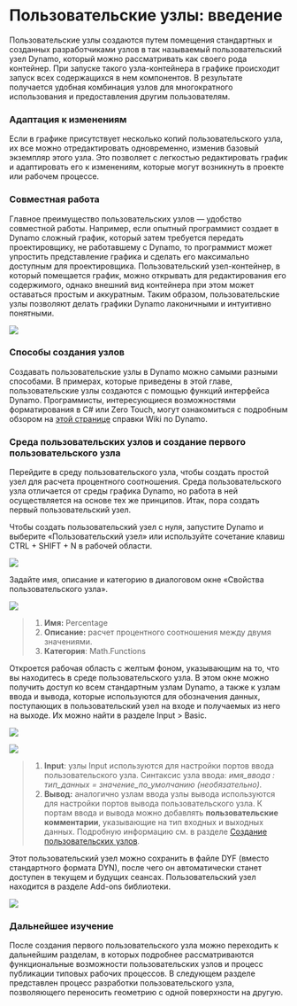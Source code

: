# Пользовательские узлы: введение

Пользовательские узлы создаются путем помещения стандартных и созданных разработчиками узлов в так называемый пользовательский узел Dynamo, который можно рассматривать как своего рода контейнер. При запуске такого узла-контейнера в графике происходит запуск всех содержащихся в нем компонентов. В результате получается удобная комбинация узлов для многократного использования и предоставления другим пользователям.

### Адаптация к изменениям

Если в графике присутствует несколько копий пользовательского узла, их все можно отредактировать одновременно, изменив базовый экземпляр этого узла. Это позволяет с легкостью редактировать график и адаптировать его к изменениям, которые могут возникнуть в проекте или рабочем процессе.

### Совместная работа

Главное преимущество пользовательских узлов — удобство совместной работы. Например, если опытный программист создает в Dynamo сложный график, который затем требуется передать проектировщику, не работавшему с Dynamo, то программист может упростить представление графика и сделать его максимально доступным для проектировщика. Пользовательский узел-контейнер, в который помещается график, можно открывать для редактирования его содержимого, однако внешний вид контейнера при этом может оставаться простым и аккуратным. Таким образом, пользовательские узлы позволяют делать графики Dynamo лаконичными и интуитивно понятными.

![](<../images/6-1/1/custom node intro - work sharing 01.jpg>)

### Способы создания узлов

Создавать пользовательские узлы в Dynamo можно самыми разными способами. В примерах, которые приведены в этой главе, пользовательские узлы создаются с помощью функций интерфейса Dynamo. Программисты, интересующиеся возможностями форматирования в C# или Zero Touch, могут ознакомиться с подробным обзором на [этой странице](https://github.com/DynamoDS/Dynamo/wiki/How-To-Create-Your-Own-Nodes) справки Wiki по Dynamo.

### Среда пользовательских узлов и создание первого пользовательского узла

Перейдите в среду пользовательского узла, чтобы создать простой узел для расчета процентного соотношения. Среда пользовательского узла отличается от среды графика Dynamo, но работа в ней осуществляется на основе тех же принципов. Итак, пора создать первый пользовательский узел.

Чтобы создать пользовательский узел с нуля, запустите Dynamo и выберите «Пользовательский узел» или используйте сочетание клавиш CTRL + SHIFT + N в рабочей области.

![](<../images/6-1/1/custom node intro - custom node environment 01.jpg>)

Задайте имя, описание и категорию в диалоговом окне «Свойства пользовательского узла».

![](<../images/6-1/1/custom node intro - custom node environment 02.jpg>)

> 1. **Имя:** Percentage
> 2. **Описание:** расчет процентного соотношения между двумя значениями.
> 3. **Категория**: Math.Functions

Откроется рабочая область с желтым фоном, указывающим на то, что вы находитесь в среде пользовательского узла. В этом окне можно получить доступ ко всем стандартным узлам Dynamo, а также к узлам ввода и вывода, которые используются для обозначения данных, поступающих в пользовательский узел на входе и получаемых из него на выходе. Их можно найти в разделе Input > Basic.

![](<../images/6-1/1/custom node intro - custom node environment 03.jpg>)

![](<../images/6-1/1/custom node intro - custom node environment 04.jpg>)

> 1. **Input**: узлы Input используются для настройки портов ввода пользовательского узла. Синтаксис узла ввода: _имя\_ввода : тип\_данных = значение\_по\_умолчанию (необязательно)._
> 2. **Вывод:** аналогично узлам ввода узлы вывода используются для настройки портов вывода пользовательского узла. К портам ввода и вывода можно добавлять **пользовательские комментарии**, указывающие на тип входных и выходных данных. Подробную информацию см. в разделе [Создание пользовательских узлов](2-creating.md).

Этот пользовательский узел можно сохранить в файле DYF (вместо стандартного формата DYN), после чего он автоматически станет доступен в текущем и будущих сеансах. Пользовательский узел находится в разделе Add-ons библиотеки.

![](<../images/6-1/1/custom node intro - custom node environment 05.jpg>)

### Дальнейшее изучение

После создания первого пользовательского узла можно переходить к дальнейшим разделам, в которых подробнее рассматриваются функциональные возможности пользовательских узлов и процесс публикации типовых рабочих процессов. В следующем разделе представлен процесс разработки пользовательского узла, позволяющего переносить геометрию с одной поверхности на другую.
